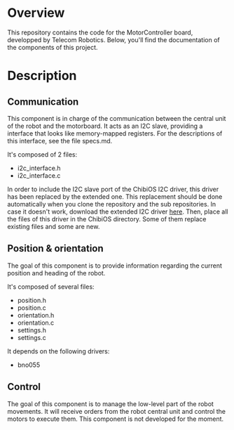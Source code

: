 # Overview
This repository contains the code for the MotorController board, developped
by Telecom Robotics.
Below, you'll find the documentation of the components of this project.

# Description
## Communication
This component is in charge of the communication between the central unit of the
robot and the motorboard. It acts as an I2C slave, providing a interface that
looks like memory-mapped registers. For the descriptions of this interface, see
the file specs.md.

It's composed of 2 files:
   - i2c_interface.h
   - i2c_interface.c

In order to include the I2C slave port of the ChibiOS I2C driver, this driver has
been replaced by the extended one. This replacement should be done automatically
when you clone the repository and the sub repositories. In case it doesn't work,
download the extended I2C driver [here](http://www.chibios.com/forum/download/file.php?id=1131&sid=bc734dbc0c5a781fb2b4d3acb146bdec).
Then, place all the files of this driver in the ChibiOS directory. Some of them
replace existing files and some are new.

## Position & orientation
The goal of this component is to provide information regarding the current position
and heading of the robot.

It's composed of several files:
   - position.h
   - position.c
   - orientation.h
   - orientation.c
   - settings.h
   - settings.c

It depends on the following drivers:
   - bno055

## Control
The goal of this component is to manage the low-level part of the robot movements.
It will receive orders from the robot central unit and control the motors to
execute them.
This component is not developed for the moment.
